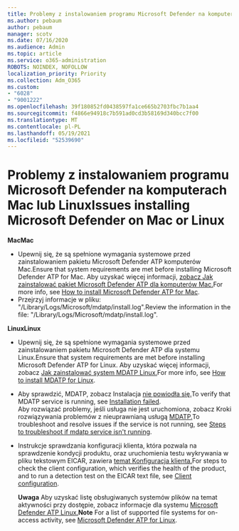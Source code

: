 ```yaml
---
title: Problemy z instalowaniem programu Microsoft Defender na komputerach Mac lub Linux
ms.author: pebaum
author: pebaum
manager: scotv
ms.date: 07/16/2020
ms.audience: Admin
ms.topic: article
ms.service: o365-administration
ROBOTS: NOINDEX, NOFOLLOW
localization_priority: Priority
ms.collection: Adm_O365
ms.custom:
- "6028"
- "9001222"
ms.openlocfilehash: 39f180852fd0438597fa1ce665b2703fbc7b1aa4
ms.sourcegitcommit: f4866e94918c7b591ad0cd3b58169d340bcc7f00
ms.translationtype: MT
ms.contentlocale: pl-PL
ms.lasthandoff: 05/19/2021
ms.locfileid: "52539690"
---
```

# <a name="issues-installing-microsoft-defender-on-mac-or-linux"></a><span data-ttu-id="be969-102">Problemy z instalowaniem programu Microsoft Defender na komputerach Mac lub Linux</span><span class="sxs-lookup"><span data-stu-id="be969-102">Issues installing Microsoft Defender on Mac or Linux</span></span>

<span data-ttu-id="be969-103">**Mac**</span><span class="sxs-lookup"><span data-stu-id="be969-103">**Mac**</span></span>

- <span data-ttu-id="be969-104">Upewnij się, że są spełnione wymagania systemowe przed zainstalowaniem pakietu Microsoft Defender ATP komputerów Mac.</span><span class="sxs-lookup"><span data-stu-id="be969-104">Ensure that system requirements are met before installing Microsoft Defender ATP for Mac.</span></span> <span data-ttu-id="be969-105">Aby uzyskać więcej informacji, [zobacz Jak zainstalować pakiet Microsoft Defender ATP dla komputerów Mac.](/windows/security/threat-protection/microsoft-defender-atp/microsoft-defender-atp-mac#how-to-install-microsoft-defender-atp-for-mac)</span><span class="sxs-lookup"><span data-stu-id="be969-105">For more info, see [How to install Microsoft Defender ATP for Mac](/windows/security/threat-protection/microsoft-defender-atp/microsoft-defender-atp-mac#how-to-install-microsoft-defender-atp-for-mac).</span></span>  
- <span data-ttu-id="be969-106">Przejrzyj informacje w pliku: "/Library/Logs/Microsoft/mdatp/install.log".</span><span class="sxs-lookup"><span data-stu-id="be969-106">Review the information in the file: "/Library/Logs/Microsoft/mdatp/install.log".</span></span>

<span data-ttu-id="be969-107">**Linux**</span><span class="sxs-lookup"><span data-stu-id="be969-107">**Linux**</span></span>

- <span data-ttu-id="be969-108">Upewnij się, że są spełnione wymagania systemowe przed zainstalowaniem pakietu Microsoft Defender ATP dla systemu Linux.</span><span class="sxs-lookup"><span data-stu-id="be969-108">Ensure that system requirements are met before installing Microsoft Defender ATP for Linux.</span></span> <span data-ttu-id="be969-109">Aby uzyskać więcej informacji, zobacz [Jak zainstalować system MDATP Linux.](/windows/security/threat-protection/microsoft-defender-atp/microsoft-defender-atp-linux#system-requirements)</span><span class="sxs-lookup"><span data-stu-id="be969-109">For more info, see [How to install MDATP for Linux](/windows/security/threat-protection/microsoft-defender-atp/microsoft-defender-atp-linux#system-requirements).</span></span> 
- <span data-ttu-id="be969-110">Aby sprawdzić, MDATP, zobacz Instalacja [nie powiodła się.](/windows/security/threat-protection/microsoft-defender-atp/linux-support-install#installation-failed)</span><span class="sxs-lookup"><span data-stu-id="be969-110">To verify that MDATP service is running, see [Installation failed](/windows/security/threat-protection/microsoft-defender-atp/linux-support-install#installation-failed).</span></span>  
    <span data-ttu-id="be969-111">Aby rozwiązać problemy, jeśli usługa nie jest uruchomiona, zobacz Kroki rozwiązywania problemów z nieuprawnianą usługą [MDATP.](/windows/security/threat-protection/microsoft-defender-atp/linux-support-install#steps-to-troubleshoot-if-mdatp-service-isnt-running)</span><span class="sxs-lookup"><span data-stu-id="be969-111">To troubleshoot and resolve issues if the service is not running, see [Steps to troubleshoot if mdatp service isn't running](/windows/security/threat-protection/microsoft-defender-atp/linux-support-install#steps-to-troubleshoot-if-mdatp-service-isnt-running).</span></span>
- <span data-ttu-id="be969-112">Instrukcje sprawdzania konfiguracji klienta, która pozwala na sprawdzenie kondycji produktu, oraz uruchomienia testu wykrywania w pliku tekstowym EICAR, zawiera [temat Konfiguracja klienta.](/windows/security/threat-protection/microsoft-defender-atp/linux-install-manually#client-configuration)</span><span class="sxs-lookup"><span data-stu-id="be969-112">For steps to check the client configuration, which verifies the health of the product, and to run a detection test on the EICAR text file, see [Client configuration](/windows/security/threat-protection/microsoft-defender-atp/linux-install-manually#client-configuration).</span></span>  

    <span data-ttu-id="be969-113">**Uwaga** Aby uzyskać listę obsługiwanych systemów plików na temat aktywności przy dostępie, zobacz informacje dla systemu [Microsoft Defender ATP Linux.](/windows/security/threat-protection/microsoft-defender-atp/microsoft-defender-atp-linux#system-requirements)</span><span class="sxs-lookup"><span data-stu-id="be969-113">**Note** For a list of supported file systems for on-access activity, see [Microsoft Defender ATP for Linux](/windows/security/threat-protection/microsoft-defender-atp/microsoft-defender-atp-linux#system-requirements).</span></span>